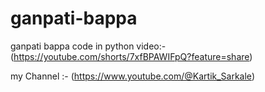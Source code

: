 # ganpati-bappa
ganpati bappa code in python 
video:-    (https://youtube.com/shorts/7xfBPAWIFpQ?feature=share)

my Channel :-  (https://www.youtube.com/@Kartik_Sarkale)

